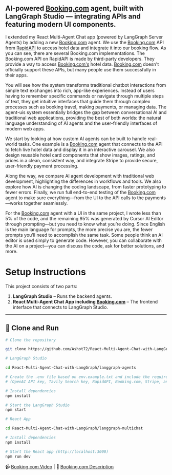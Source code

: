 ## AI-powered [Booking.com](https://rapidapi.com/DataCrawler/api/booking-com15/playground) agent, built with LangGraph Studio — integrating APIs and featuring modern UI components.

I extended my React Multi-Agent Chat app (powered by LangGraph Server Agents) by adding a new [Booking.com](https://rapidapi.com/DataCrawler/api/booking-com15/playground) agent.
We use the [Booking.com](https://rapidapi.com/DataCrawler/api/booking-com15/playground) API from [RapidAPI](https://rapidapi.com/hub) to access hotel data and integrate it into our booking flow. As you can see, there are several Booking.com implementations. The Booking.com API on RapidAPI is made by third-party developers. They provide a way to access [Booking.com's](https://rapidapi.com/DataCrawler/api/booking-com15/playground) hotel data. [Booking.com](https://rapidapi.com/DataCrawler/api/booking-com15/playground) doesn't officially support these APIs, but many people use them successfully in their apps.

You will see how the system transforms traditional chatbot interactions from simple text exchanges into rich, app-like experiences. Instead of users having to remember specific commands or navigate through multiple steps of text, they get intuitive interfaces that guide them through complex processes such as booking travel, making payments, or managing data. The agent-uis system essentially bridges the gap between conversational AI and traditional web applications, providing the best of both worlds: the natural language understanding of AI agents and the user-friendly interfaces of modern web apps.

We start by looking at how custom AI agents can be built to handle real-world tasks. One example is a [Booking.com](https://rapidapi.com/DataCrawler/api/booking-com15/playground) agent that connects to the API to fetch live hotel data and display it in an interactive carousel. We also design reusable hotel card components that show images, ratings, and prices in a clean, consistent way, and integrate Stripe to provide secure, user-friendly payment processing.

Along the way, we compare AI agent development with traditional web development, highlighting the differences in workflows and tools. We also explore how AI is changing the coding landscape, from faster prototyping to fewer errors. Finally, we run full end-to-end testing of the [Booking.com](https://rapidapi.com/DataCrawler/api/booking-com15/playground) agent to make sure everything—from the UI to the API calls to the payments—works together seamlessly.

For the [Booking.com](https://rapidapi.com/DataCrawler/api/booking-com15/playground) agent with a UI in the same project, I wrote less than 5% of the code, and the remaining 95% was generated by Cursor AI Editor through prompting—but you need to know what you’re doing. Since English is the main language for prompts, the more precise you are, the fewer prompts you’ll need to accomplish the same task. Some people think an AI editor is used simply to generate code. However, you can collaborate with the AI on a project—you can discuss the code, ask for better solutions, and more. 

# Setup Instructions

This project consists of two parts:

1. **LangGraph Studio** – Runs the backend agents.
2. **React Multi-Agent Chat App including [Booking.com](https://rapidapi.com/DataCrawler/api/booking-com15/playground)** – The frontend interface that connects to LangGraph Studio.

---

## 🚀 Clone and Run 

```bash
# Clone the repository

git clone https://github.com/Ashot72/React-Multi-Agent-Chat-with-LangGraph

# LangGraph Studio

cd React-Multi-Agent-Chat-with-LangGraph/langgraph-agents

# Create the .env file based on env.example.txt and include the required keys
# (OpenAI API key, Tavily Search key, RapidAPI, Booking.com, Stripe, and NodeMailer settings)

# Install dependencies
npm install

# Start the LangGraph Studio
npm start

# React App

cd React-Multi-Agent-Chat-with-LangGraph/langgraph-multichat

# Install dependencies
npm install

# Start the React app (http://localhost:3000)
npm run dev

```

📹 [Booking.com Video](https://youtu.be/reu5tQTq60A) | 📝 [Booking.com Description](https://ashot72.github.io/booking.com-UI-agent/doc.html)
